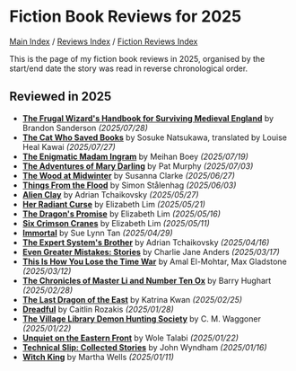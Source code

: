 # Fiction Book Reviews for 2025

[Main Index](../../../README.md) / [Reviews Index](../../README.md) / [Fiction Reviews Index](../README.md)

This is the page of my fiction book reviews in 2025, organised by the start/end date the story was read in reverse chronological order.

## Reviewed in 2025

- [**The Frugal Wizard's Handbook for Surviving Medieval England**](20250728-FrugalWizardHandbook.md) by Brandon Sanderson *(2025/07/28)*
- [**The Cat Who Saved Books**](20250727-CatSavedBooks.md) by Sosuke Natsukawa, translated by Louise Heal Kawai *(2025/07/27)*
- [**The Enigmatic Madam Ingram**](20250719-EnigmaticMadamIngram.md) by Meihan Boey *(2025/07/19)*
- [**The Adventures of Mary Darling**](20250703-AdventuresMaryDarling.md) by Pat Murphy *(2025/07/03)*
- [**The Wood at Midwinter**](20250627-WoodMidwinter.md) by Susanna Clarke *(2025/06/27)*
- [**Things From the Flood**](20250603-ThingsFlood.md) by Simon Stålenhag *(2025/06/03)*
- [**Alien Clay**](20250527-AlienClay.md) by Adrian Tchaikovsky *(2025/05/27)*
- [**Her Radiant Curse**](20250521-HerRadiantCurse.md) by Elizabeth Lim *(2025/05/21)*
- [**The Dragon's Promise**](20250516-DragonsPromise.md) by Elizabeth Lim *(2025/05/16)*
- [**Six Crimson Cranes**](20250511-SixCrimsonCranes.md) by Elizabeth Lim *(2025/05/11)*
- [**Immortal**](20250429-Immortal.md) by Sue Lynn Tan *(2025/04/29)*
- [**The Expert System's Brother**](20250416-ExpertSystemBrother.md) by Adrian Tchaikovsky *(2025/04/16)*
- [**Even Greater Mistakes: Stories**](20250317-EvenGreaterMistakes.md) by Charlie Jane Anders *(2025/03/17)*
- [**This Is How You Lose the Time War**](20250312-HowLoseTimeWar.md) by Amal El-Mohtar, Max Gladstone *(2025/03/12)*
- [**The Chronicles of Master Li and Number Ten Ox**](20250228-ChroniclesMasterLiNumberTenOx.md) by Barry Hughart *(2025/02/28)*
- [**The Last Dragon of the East**](20250225-LastDragonEast.md) by Katrina Kwan *(2025/02/25)*
- [**Dreadful**](20250128-Dreadful.md) by Caitlin Rozakis *(2025/01/28)*
- [**The Village Library Demon Hunting Society**](20250122-VillageLibraryDemonHuntingSociety.md) by C. M. Waggoner *(2025/01/22)*
- [**Unquiet on the Eastern Front**](20250122-UnquietEasternFront.md) by Wole Talabi *(2025/01/22)*
- [**Technical Slip: Collected Stories**](20250116-TechnicalSlip.md) by John Wyndham *(2025/01/16)*
- [**Witch King**](20250111-WitchKing.md) by Martha Wells *(2025/01/11)*

